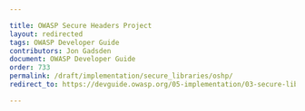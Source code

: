 ```yaml
---

title: OWASP Secure Headers Project
layout: redirected
tags: OWASP Developer Guide
contributors: Jon Gadsden
document: OWASP Developer Guide
order: 733
permalink: /draft/implementation/secure_libraries/oshp/
redirect_to: https://devguide.owasp.org/05-implementation/03-secure-libraries/03-secure-headers/

---
```

